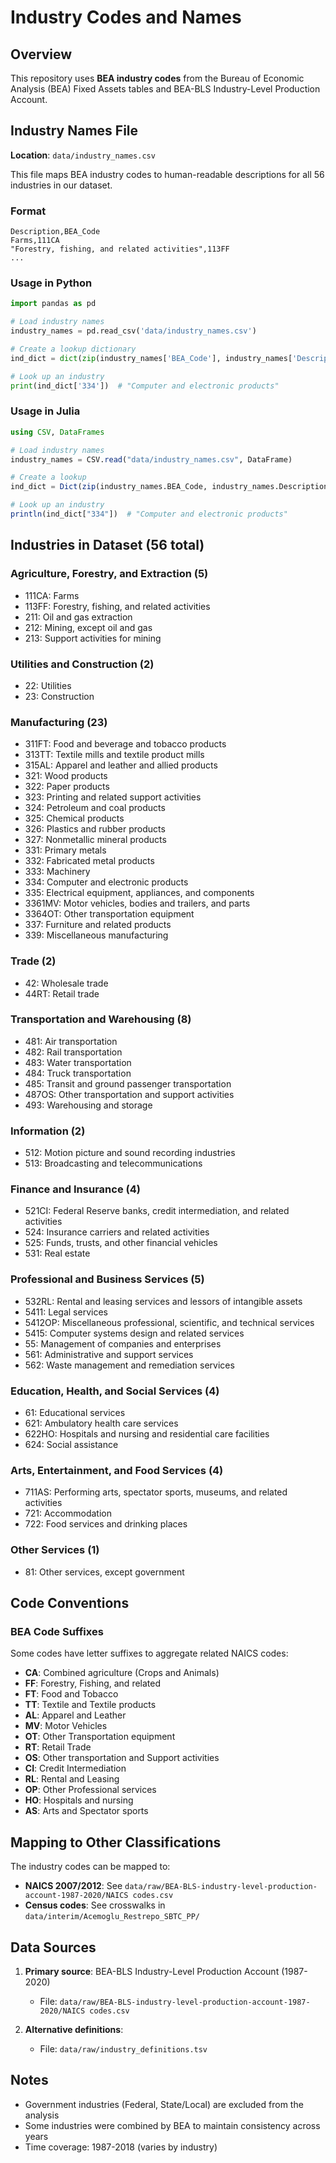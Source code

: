 # Industry Codes and Names

## Overview
This repository uses **BEA industry codes** from the Bureau of Economic Analysis (BEA) Fixed Assets tables and BEA-BLS Industry-Level Production Account.

## Industry Names File
**Location**: `data/industry_names.csv`

This file maps BEA industry codes to human-readable descriptions for all 56 industries in our dataset.

### Format
```csv
Description,BEA_Code
Farms,111CA
"Forestry, fishing, and related activities",113FF
...
```

### Usage in Python
```python
import pandas as pd

# Load industry names
industry_names = pd.read_csv('data/industry_names.csv')

# Create a lookup dictionary
ind_dict = dict(zip(industry_names['BEA_Code'], industry_names['Description']))

# Look up an industry
print(ind_dict['334'])  # "Computer and electronic products"
```

### Usage in Julia
```julia
using CSV, DataFrames

# Load industry names
industry_names = CSV.read("data/industry_names.csv", DataFrame)

# Create a lookup
ind_dict = Dict(zip(industry_names.BEA_Code, industry_names.Description))

# Look up an industry
println(ind_dict["334"])  # "Computer and electronic products"
```

## Industries in Dataset (56 total)

### Agriculture, Forestry, and Extraction (5)
- 111CA: Farms
- 113FF: Forestry, fishing, and related activities
- 211: Oil and gas extraction
- 212: Mining, except oil and gas
- 213: Support activities for mining

### Utilities and Construction (2)
- 22: Utilities
- 23: Construction

### Manufacturing (23)
- 311FT: Food and beverage and tobacco products
- 313TT: Textile mills and textile product mills
- 315AL: Apparel and leather and allied products
- 321: Wood products
- 322: Paper products
- 323: Printing and related support activities
- 324: Petroleum and coal products
- 325: Chemical products
- 326: Plastics and rubber products
- 327: Nonmetallic mineral products
- 331: Primary metals
- 332: Fabricated metal products
- 333: Machinery
- 334: Computer and electronic products
- 335: Electrical equipment, appliances, and components
- 3361MV: Motor vehicles, bodies and trailers, and parts
- 3364OT: Other transportation equipment
- 337: Furniture and related products
- 339: Miscellaneous manufacturing

### Trade (2)
- 42: Wholesale trade
- 44RT: Retail trade

### Transportation and Warehousing (8)
- 481: Air transportation
- 482: Rail transportation
- 483: Water transportation
- 484: Truck transportation
- 485: Transit and ground passenger transportation
- 487OS: Other transportation and support activities
- 493: Warehousing and storage

### Information (2)
- 512: Motion picture and sound recording industries
- 513: Broadcasting and telecommunications

### Finance and Insurance (4)
- 521CI: Federal Reserve banks, credit intermediation, and related activities
- 524: Insurance carriers and related activities
- 525: Funds, trusts, and other financial vehicles
- 531: Real estate

### Professional and Business Services (5)
- 532RL: Rental and leasing services and lessors of intangible assets
- 5411: Legal services
- 5412OP: Miscellaneous professional, scientific, and technical services
- 5415: Computer systems design and related services
- 55: Management of companies and enterprises
- 561: Administrative and support services
- 562: Waste management and remediation services

### Education, Health, and Social Services (4)
- 61: Educational services
- 621: Ambulatory health care services
- 622HO: Hospitals and nursing and residential care facilities
- 624: Social assistance

### Arts, Entertainment, and Food Services (4)
- 711AS: Performing arts, spectator sports, museums, and related activities
- 721: Accommodation
- 722: Food services and drinking places

### Other Services (1)
- 81: Other services, except government

## Code Conventions

### BEA Code Suffixes
Some codes have letter suffixes to aggregate related NAICS codes:
- **CA**: Combined agriculture (Crops and Animals)
- **FF**: Forestry, Fishing, and related
- **FT**: Food and Tobacco
- **TT**: Textile and Textile products
- **AL**: Apparel and Leather
- **MV**: Motor Vehicles
- **OT**: Other Transportation equipment
- **RT**: Retail Trade
- **OS**: Other transportation and Support activities
- **CI**: Credit Intermediation
- **RL**: Rental and Leasing
- **OP**: Other Professional services
- **HO**: Hospitals and nursing
- **AS**: Arts and Spectator sports

## Mapping to Other Classifications

The industry codes can be mapped to:
- **NAICS 2007/2012**: See `data/raw/BEA-BLS-industry-level-production-account-1987-2020/NAICS codes.csv`
- **Census codes**: See crosswalks in `data/interim/Acemoglu_Restrepo_SBTC_PP/`

## Data Sources

1. **Primary source**: BEA-BLS Industry-Level Production Account (1987-2020)
   - File: `data/raw/BEA-BLS-industry-level-production-account-1987-2020/NAICS codes.csv`
   
2. **Alternative definitions**: 
   - File: `data/raw/industry_definitions.tsv`

## Notes

- Government industries (Federal, State/Local) are excluded from the analysis
- Some industries were combined by BEA to maintain consistency across years
- Time coverage: 1987-2018 (varies by industry)
